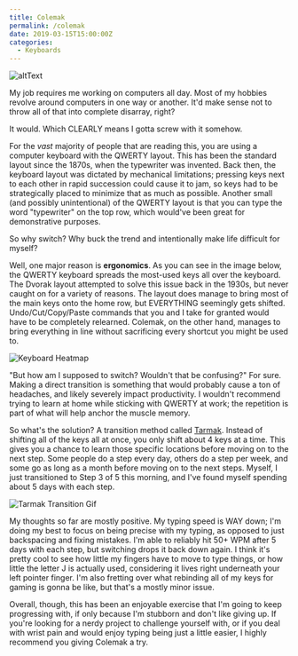 ```yaml
---
title: Colemak
permalink: /colemak
date: 2019-03-15T15:00:00Z
categories: 
  - Keyboards
---
```


![altText][colemakKeyboard]

My job requires me working on computers all day. Most of my hobbies revolve around computers in one way or another. It'd make sense not to throw all of that into complete disarray, right?

It would. Which CLEARLY means I gotta screw with it somehow.

<!-- more -->

For the *vast* majority of people that are reading this, you are using a computer keyboard with the QWERTY layout. This has been the standard layout since the 1870s, when the typewriter was invented. Back then, the keyboard layout was dictated by mechanical limitations; pressing keys next to each other in rapid succession could cause it to jam, so keys had to be strategically placed to minimize that as much as possible. Another small (and possibly unintentional) of the QWERTY layout is that you can type the word "typewriter" on the top row, which would've been great for demonstrative purposes.

So why switch? Why buck the trend and intentionally make life difficult for myself?

Well, one major reason is **ergonomics**. As you can see in the image below, the QWERTY keyboard spreads the most-used keys all over the keyboard. The Dvorak layout attempted to solve this issue back in the 1930s, but never caught on for a variety of reasons. The layout does manage to bring most of the main keys onto the home row, but EVERYTHING seemingly gets shifted. Undo/Cut/Copy/Paste commands that you and I take for granted would have to be completely relearned. Colemak, on the other hand, manages to bring everything in line without sacrificing every shortcut you might be used to.

![Keyboard Heatmap][keyboardHeatmap]

"But how am I supposed to switch? Wouldn't that be confusing?" For sure. Making a direct transition is something that would probably cause a ton of headaches, and likely severely impact productivity. I wouldn't recommend trying to learn at home while sticking with QWERTY at work; the repetition is part of what will help anchor the muscle memory.

So what's the solution? A transition method called [Tarmak][tarmak]. Instead of shifting all of the keys all at once, you only shift about 4 keys at a time. This gives you a chance to learn those specific locations before moving on to the next step. Some people do a step every day, others do a step per week, and some go as long as a month before moving on to the next steps. Myself, I just transitioned to Step 3 of 5 this morning, and I've found myself spending about 5 days with each step.

![Tarmak Transition Gif][tarmakSteps]

My thoughts so far are mostly positive. My typing speed is WAY down; I'm doing my best to focus on being precise with my typing, as opposed to just backspacing and fixing mistakes. I'm able to reliably hit 50+ WPM after 5 days with each step, but switching drops it back down again. I think it's pretty cool to see how little my fingers have to move to type things, or how little the letter J is actually used, considering it lives right underneath your left pointer finger. I'm also fretting over what rebinding all of my keys for gaming is gonna be like, but that's a mostly minor issue.

Overall, though, this has been an enjoyable exercise that I'm going to keep progressing with, if only because I'm stubborn and don't like giving up. If you're looking for a nerdy project to challenge yourself with, or if you deal with wrist pain and would enjoy typing being just a little easier, I highly recommend you giving Colemak a try.

[colemakKeyboard]: https://www.learncolemak.com/picks/Colemak_vs_qwerty.jpg "Colemak Keyboard Layout"
[keyboardHeatmap]: http://img.scoop.it/TfeIcqw1xinCV3pWXKnfeDl72eJkfbmt4t8yenImKBXEejxNn4ZJNZ2ss5Ku7Cxt "Keyboard Heatmap"
[tarmak]: https://forum.colemak.com/topic/1858-learn-colemak-in-steps-with-the-tarmak-layouts/ "Tarmak"
[tarmakSteps]: https://static.makeuseof.com/wp-content/uploads/2014/05/Tarmak_SpectralAnimation-90d_thumb.gif "Tarmak Transition Gif"
